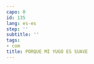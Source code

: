 ```yaml
---
capo: 0
id: 135
lang: es-es
step: ''
subtitle: ''
tags:
- com
title: PORQUE MI YUGO ES SUAVE
---
```

